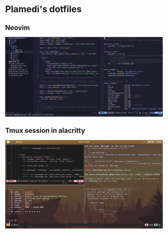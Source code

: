 # Plamedi's dotfiles

## Neovim 
![neovim screenshot](./images/neovim.png)

## Tmux session in alacritty
![tmux alacritty](./images/tmux_alacritty.png)
